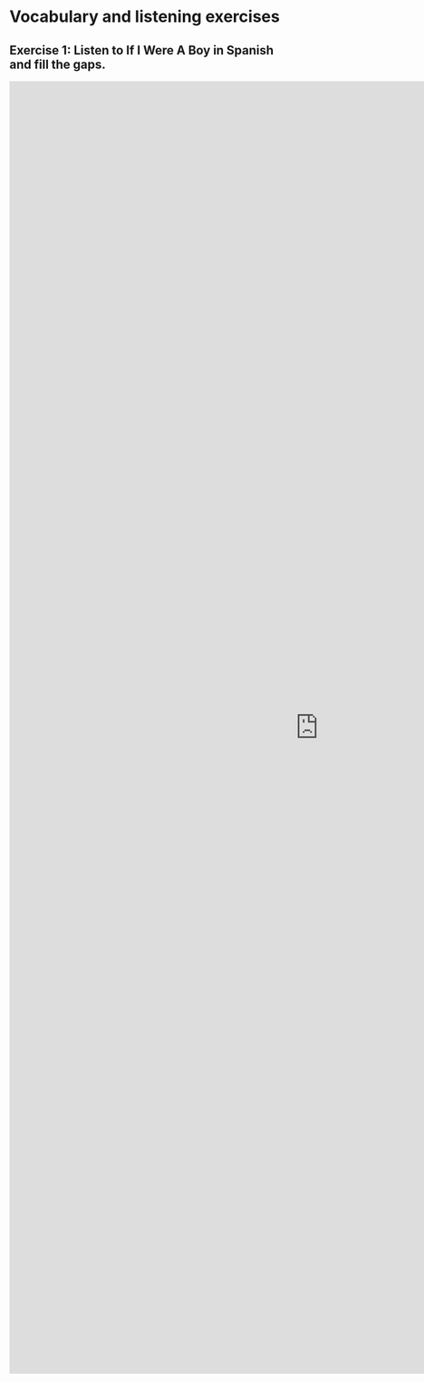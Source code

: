 <h1>Vocabulary and listening exercises</h1>
<h2>Exercise 1: Listen to If I Were A Boy in Spanish and fill the gaps.</h2>

<iframe src="https://h5p.org/h5p/embed/345734" width="1090" height="2279" frameborder="0" allowfullscreen="allowfullscreen"></iframe>

<script src="https://h5p.org/sites/all/modules/h5p/library/js/h5p-resizer.js" charset="UTF-8"></script>
